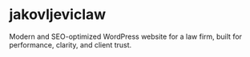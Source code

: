 # jakovljeviclaw
Modern and SEO-optimized WordPress website for a law firm, built for performance, clarity, and client trust.
